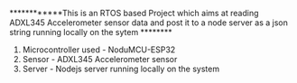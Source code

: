 ************This is an RTOS based Project which aims at reading ADXL345 Accelerometer sensor data and post it to a node server as a json string running locally on the sytem ********



1) Microcontroller used - NoduMCU-ESP32 
2) Sensor               - ADXL345 Accelerometer sensor 
3) Server               - Nodejs server running locally on the system 
